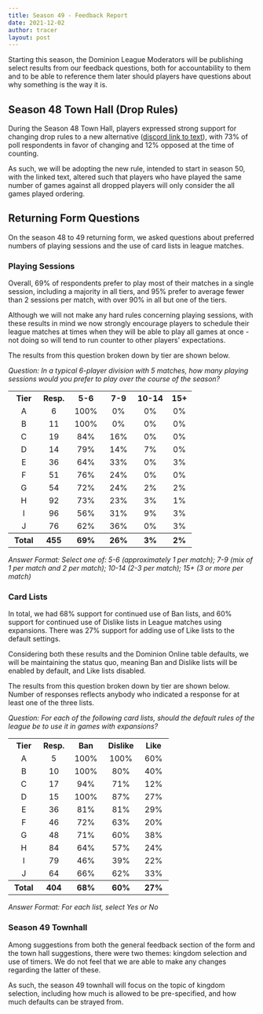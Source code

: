 ```yaml
---
title: Season 49 - Feedback Report
date: 2021-12-02
author: tracer
layout: post
---
```

Starting this season, the Dominion League Moderators will be publishing select results from our feedback questions, both for accountability to them and to be able to reference them later should players have questions about why something is the way it is.

## Season 48 Town Hall (Drop Rules)

During the Season 48 Town Hall, players expressed strong support for changing drop rules to a new alternative ([discord link to text](https://discord.com/channels/212660788786102272/611780598025158656/906629433316749312)), with 73% of poll respondents in favor of changing and 12% opposed at the time of counting.

As such, we will be adopting the new rule, intended to start in season 50, with the linked text, altered such that players who have played the same number of games against all dropped players will only consider the all games played ordering.

## Returning Form Questions

On the season 48 to 49 returning form, we asked questions about preferred numbers of playing sessions and the use of card lists in league matches.

### Playing Sessions

Overall, 69% of respondents prefer to play most of their matches in a single session, including a majority in all tiers, and 95% prefer to average fewer than 2 sessions per match, with over 90% in all but one of the tiers.

Although we will not make any hard rules concerning playing sessions, with these results in mind we now strongly encourage players to schedule their league matches at times when they will be able to play all games at once - not doing so will tend to run counter to other players' expectations.

The results from this question broken down by tier are shown below.

*Question: In a typical 6-player division with 5 matches, how many playing sessions would you prefer to play over the course of the season?*

<table style="text-align:center"><tr><th>Tier</th><th>Resp.</th><th>5-6</th><th>7-9</th><th>10-14</th><th>15+</th></tr><tr><td>&nbsp;A&nbsp;</td><td>&nbsp;6&nbsp;</td><td>&nbsp;100%&nbsp;</td><td>&nbsp;0%&nbsp;</td><td>&nbsp;0%&nbsp;</td><td>&nbsp;0%&nbsp;</td></tr><tr><td>&nbsp;B&nbsp;</td><td>&nbsp;11&nbsp;</td><td>&nbsp;100%&nbsp;</td><td>&nbsp;0%&nbsp;</td><td>&nbsp;0%&nbsp;</td><td>&nbsp;0%&nbsp;</td></tr><tr><td>&nbsp;C&nbsp;</td><td>&nbsp;19&nbsp;</td><td>&nbsp;84%&nbsp;</td><td>&nbsp;16%&nbsp;</td><td>&nbsp;0%&nbsp;</td><td>&nbsp;0%&nbsp;</td></tr><tr><td>&nbsp;D&nbsp;</td><td>&nbsp;14&nbsp;</td><td>&nbsp;79%&nbsp;</td><td>&nbsp;14%&nbsp;</td><td>&nbsp;7%&nbsp;</td><td>&nbsp;0%&nbsp;</td></tr><tr><td>&nbsp;E&nbsp;</td><td>&nbsp;36&nbsp;</td><td>&nbsp;64%&nbsp;</td><td>&nbsp;33%&nbsp;</td><td>&nbsp;0%&nbsp;</td><td>&nbsp;3%&nbsp;</td></tr><tr><td>&nbsp;F&nbsp;</td><td>&nbsp;51&nbsp;</td><td>&nbsp;76%&nbsp;</td><td>&nbsp;24%&nbsp;</td><td>&nbsp;0%&nbsp;</td><td>&nbsp;0%&nbsp;</td></tr><tr><td>&nbsp;G&nbsp;</td><td>&nbsp;54&nbsp;</td><td>&nbsp;72%&nbsp;</td><td>&nbsp;24%&nbsp;</td><td>&nbsp;2%&nbsp;</td><td>&nbsp;2%&nbsp;</td></tr><tr><td>&nbsp;H&nbsp;</td><td>&nbsp;92&nbsp;</td><td>&nbsp;73%&nbsp;</td><td>&nbsp;23%&nbsp;</td><td>&nbsp;3%&nbsp;</td><td>&nbsp;1%&nbsp;</td></tr><tr><td>&nbsp;I&nbsp;</td><td>&nbsp;96&nbsp;</td><td>&nbsp;56%&nbsp;</td><td>&nbsp;31%&nbsp;</td><td>&nbsp;9%&nbsp;</td><td>&nbsp;3%&nbsp;</td></tr><tr><td>&nbsp;J&nbsp;</td><td>&nbsp;76&nbsp;</td><td>&nbsp;62%&nbsp;</td><td>&nbsp;36%&nbsp;</td><td>&nbsp;0%&nbsp;</td><td>&nbsp;3%&nbsp;</td></tr><tr><th>&nbsp;Total&nbsp;</th><th>&nbsp;455&nbsp;</th><th>&nbsp;69%&nbsp;</th><th>&nbsp;26%&nbsp;</th><th>&nbsp;3%&nbsp;</th><th>&nbsp;2%&nbsp;</th></tr></table>

*Answer Format: Select one of: 5-6 (approximately 1 per match); 7-9 (mix of 1 per match and 2 per match); 10-14 (2-3 per match); 15+ (3 or more per match)*

### Card Lists

In total, we had 68% support for continued use of Ban lists, and 60% support for continued use of Dislike lists in League matches using expansions. There was 27% support for adding use of Like lists to the default settings.

Considering both these results and the Dominion Online table defaults, we will be maintaining the status quo, meaning Ban and Dislike lists will be enabled by default, and Like lists disabled.

The results from this question broken down by tier are shown below. Number of responses reflects anybody who indicated a response for at least one of the three lists.

*Question: For each of the following card lists, should the default rules of the league be to use it in games with expansions?*

<table style="text-align:center"><tr><th>Tier</th><th>Resp.</th><th>Ban</th><th>Dislike</th><th>Like</th></tr><tr><td>&nbsp;A&nbsp;</td><td>&nbsp;5&nbsp;</td><td>&nbsp;100%&nbsp;</td><td>&nbsp;100%&nbsp;</td><td>&nbsp;60%&nbsp;</td></tr><tr><td>&nbsp;B&nbsp;</td><td>&nbsp;10&nbsp;</td><td>&nbsp;100%&nbsp;</td><td>&nbsp;80%&nbsp;</td><td>&nbsp;40%&nbsp;</td></tr><tr><td>&nbsp;C&nbsp;</td><td>&nbsp;17&nbsp;</td><td>&nbsp;94%&nbsp;</td><td>&nbsp;71%&nbsp;</td><td>&nbsp;12%&nbsp;</td></tr><tr><td>&nbsp;D&nbsp;</td><td>&nbsp;15&nbsp;</td><td>&nbsp;100%&nbsp;</td><td>&nbsp;87%&nbsp;</td><td>&nbsp;27%&nbsp;</td></tr><tr><td>&nbsp;E&nbsp;</td><td>&nbsp;36&nbsp;</td><td>&nbsp;81%&nbsp;</td><td>&nbsp;81%&nbsp;</td><td>&nbsp;29%&nbsp;</td></tr><tr><td>&nbsp;F&nbsp;</td><td>&nbsp;46&nbsp;</td><td>&nbsp;72%&nbsp;</td><td>&nbsp;63%&nbsp;</td><td>&nbsp;20%&nbsp;</td></tr><tr><td>&nbsp;G&nbsp;</td><td>&nbsp;48&nbsp;</td><td>&nbsp;71%&nbsp;</td><td>&nbsp;60%&nbsp;</td><td>&nbsp;38%&nbsp;</td></tr><tr><td>&nbsp;H&nbsp;</td><td>&nbsp;84&nbsp;</td><td>&nbsp;64%&nbsp;</td><td>&nbsp;57%&nbsp;</td><td>&nbsp;24%&nbsp;</td></tr><tr><td>&nbsp;I&nbsp;</td><td>&nbsp;79&nbsp;</td><td>&nbsp;46%&nbsp;</td><td>&nbsp;39%&nbsp;</td><td>&nbsp;22%&nbsp;</td></tr><tr><td>&nbsp;J&nbsp;</td><td>&nbsp;64&nbsp;</td><td>&nbsp;66%&nbsp;</td><td>&nbsp;62%&nbsp;</td><td>&nbsp;33%&nbsp;</td></tr><tr><th>&nbsp;Total&nbsp;</th><th>&nbsp;404&nbsp;</th><th>&nbsp;68%&nbsp;</th><th>&nbsp;60%&nbsp;</th><th>&nbsp;27%&nbsp;</th></tr></table>

*Answer Format: For each list, select Yes or No*

### Season 49 Townhall

Among suggestions from both the general feedback section of the form and the town hall suggestions, there were two themes: kingdom selection and use of timers. We do not feel that we are able to make any changes regarding the latter of these.

As such, the season 49 townhall will focus on the topic of kingdom selection, including how much is allowed to be pre-specified, and how much defaults can be strayed from.